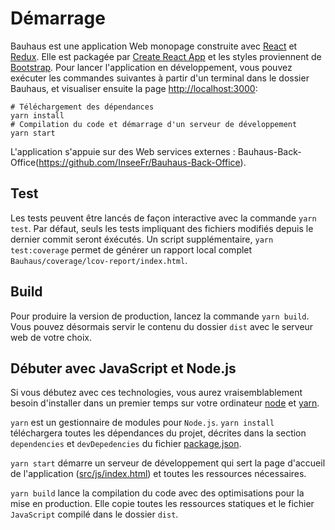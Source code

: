 # Démarrage

Bauhaus est une application Web monopage construite avec [React](https://facebook.github.io/react/) et [Redux](https://github.com/reactjs/reduxreact). Elle est packagée par [Create React App](https://github.com/facebook/create-react-app) et les styles proviennent de [Bootstrap](https://github.com/twbs/bootstrap). Pour lancer l'application en développement, vous pouvez exécuter les commandes suivantes à partir d'un terminal dans le dossier Bauhaus, et visualiser ensuite la page [http://localhost:3000](http://localhost:3000):

```
# Téléchargement des dépendances
yarn install
# Compilation du code et démarrage d'un serveur de développement
yarn start
```

L'application s'appuie sur des Web services externes : Bauhaus-Back-Office(https://github.com/InseeFr/Bauhaus-Back-Office).

## Test

Les tests peuvent être lancés de façon interactive avec la commande `yarn test`. Par défaut, seuls les tests impliquant des fichiers modifiés depuis le dernier commit seront éxécutés.
Un script supplémentaire, `yarn test:coverage` permet de générer un rapport local complet `Bauhaus/coverage/lcov-report/index.html`.

## Build

Pour produire la version de production, lancez la commande `yarn build`. Vous pouvez désormais servir le contenu du dossier `dist` avec le serveur web de votre choix.

## Débuter avec JavaScript et Node.js

Si vous débutez avec ces technologies, vous aurez vraisemblablement besoin d'installer dans un premier temps sur votre ordinateur [node](https://nodejs.org/en/download/) et [yarn](https://github.com/yarnpkg/yarn).

`yarn` est un gestionnaire de modules pour `Node.js`. `yarn install` téléchargera toutes les dépendances du projet, décrites dans la section `dependencies` et `devDepedencies` du fichier [package.json](https://github.com/InseeFr/Bauhaus/blob/master/package.json).

`yarn start` démarre un serveur de développement qui sert la page d'accueil de l'application ([src/js/index.html](https://github.com/InseeFr/Bauhaus/blob/master/public/index.html)) et toutes les ressources nécessaires.

`yarn build` lance la compilation du code avec des optimisations pour la mise en production. Elle copie toutes les ressources statiques et le fichier `JavaScript` compilé dans le dossier `dist`.

